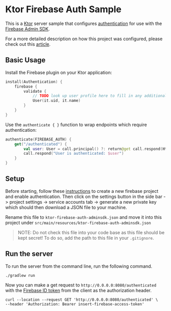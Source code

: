 # Ktor Firebase Auth Sample 

This is a [Ktor](https://ktor.io/) server sample that configures [authentication](https://ktor.io/docs/authentication.html) for use with the [Firebase Admin SDK](https://firebase.google.com/docs/admin/setup). 

For a more detailed description on how this project was configured, please check out this [article](https://plusmobileapps.com/2022/08/02/ktor-firebase-auth.html).

## Basic Usage 

Install the Firebase plugin on your Ktor application: 

```kotlin
install(Authentication) {
    firebase {
        validate {
            // TODO look up user profile here to fill in any additional information
            User(it.uid, it.name)
        }
    }
}
```

Use the `authenticate { }` function to wrap endpoints which require authentication: 

```kotlin
authenticate(FIREBASE_AUTH) {
    get("/authenticated") {
        val user: User = call.principal() ?: return@get call.respond(HttpStatusCode.Unauthorized)
        call.respond("User is authenticated: $user")
    }
}
```

## Setup 

Before starting, follow these [instructions](https://cloud.google.com/firestore/docs/client/get-firebase) to create a new firebase project and enable authentication. Then click on the settings button in the side bar -> project settings -> service accounts tab -> generate a new private key which should then download a JSON file to your machine. 

Rename this file to `ktor-firebase-auth-adminsdk.json` and move it into this project under `src/main/resources/ktor-firebase-auth-adminsdk.json`

> NOTE: Do not check this file into your code base as this file should be kept secret! To do so, add the path to this file in your `.gitignore`.

## Run the server 

To run the server from the command line, run the following command. 

```
./gradlew run
```

Now you can make a get request to `http://0.0.0.0:8080/authenticated` with the [Firebase ID token](https://firebase.google.com/docs/auth/admin/verify-id-tokens#android) from the client as the authorization header.  

```
curl --location --request GET 'http://0.0.0.0:8080/authenticated' \
--header 'Authorization: Bearer insert-firebase-access-token'
```
